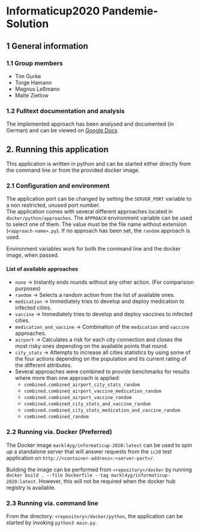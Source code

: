 
# Informaticup2020 Pandemie-Solution

## 1 General information  
### 1.1 Group members  
* Tim Gurke  
* Torge Hamann  
* Magnus Leßmann  
* Malte Zietlow  
  
### 1.2 Fulltext documentation and analysis  
The implemented approach has been analysed and documented (in German) and can be viewed on [Google Docs](https://docs.google.com/document/d/1798g1yCXY4yl2UB1X6-2czTHnChnoo_kEQqO319BSSA/edit?usp=sharing)  
  
## 2. Running this application  
This application is written in python and can be started either directly from the command line or from the provided docker image.
  
### 2.1 Configuration and environment  
The application port can be changed by setting the ``SERVER_PORT`` variable to a non restricted, unused port number.  
The application comes with several different approaches located in ``docker/python/approaches``.
The ``APPROACH`` environment variable can be used to select one of them. The value must be the file name without extension (``<approach-name>.py``). If no approach has been set, the ``random`` approach is used.  
 
Environment variables work for both the command line and the docker image, when passed.

#### List of available approaches
* ``none`` -> Instantly ends rounds without any other action. (For comparision purposes)  
* ``random`` -> Selects a random action from the list of available ones.  
* ``medication`` -> Immediately tries to develop and deploy medication to infected cities.  
* ``vaccine`` -> Immediately tries to develop and deploy vaccines to infected cities.  
* ``medication_and_vaccine`` -> Combination of the ``medication`` and ``vaccine`` approaches.  
* ``airport`` -> Calculates a risk for each city connection and closes the most risky ones depending on the available points that round.  
* ``city_stats`` -> Attempts to increase all cities statistics by using some of the four actions depending on the population and its current rating of the different attributes.  
* Several approaches were combined to provide benchmarks for results where more than one approach is applied:
  * ``combined.combined_airport_city_stats_random``  
  * ``combined.combined_airport_vaccine_medication_random``  
  * ``combined.combined_airport_vaccine_random``  
  * ``combined.combined_city_stats_and_vaccine_random``  
  * ``combined.combined_city_stats_medication_and_vaccine_random``  
  * ``combined.combined_random``  
  
### 2.2 Running via. Docker (Preferred)
The Docker image ``markl4yg/informaticup-2020:latest`` can be used to spin up a standalone server that will answer requests from the ``ic20`` test application on ``http://<container-address>:<server-port>/``.  
  
Building the image can be performed from ``<repository>/docker`` by running ``docker build . --file Dockerfile --tag markl4yg/informaticup-2020:latest``. However, this will not be required when the docker hub registry is available.

### 2.3 Running via. command line
From the directory: ``<repository>/docker/python``, the application can be started by invoking ``python3 main.py``.  

